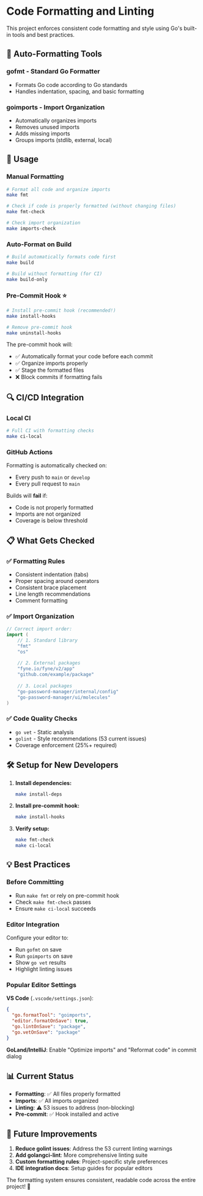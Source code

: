 # Code Formatting and Linting

This project enforces consistent code formatting and style using Go's built-in tools and best practices.

## 🎨 Auto-Formatting Tools

### **gofmt** - Standard Go Formatter
- Formats Go code according to Go standards
- Handles indentation, spacing, and basic formatting

### **goimports** - Import Organization
- Automatically organizes imports
- Removes unused imports
- Adds missing imports
- Groups imports (stdlib, external, local)

## 🚀 Usage

### **Manual Formatting**
```bash
# Format all code and organize imports
make fmt

# Check if code is properly formatted (without changing files)
make fmt-check

# Check import organization
make imports-check
```

### **Auto-Format on Build**
```bash
# Build automatically formats code first
make build

# Build without formatting (for CI)
make build-only
```

### **Pre-Commit Hook** ⭐
```bash
# Install pre-commit hook (recommended!)
make install-hooks

# Remove pre-commit hook
make uninstall-hooks
```

The pre-commit hook will:
- ✅ Automatically format your code before each commit
- ✅ Organize imports properly
- ✅ Stage the formatted files
- ❌ Block commits if formatting fails

## 🔍 CI/CD Integration

### **Local CI**
```bash
# Full CI with formatting checks
make ci-local
```

### **GitHub Actions**
Formatting is automatically checked on:
- Every push to `main` or `develop`
- Every pull request to `main`

Builds will **fail** if:
- Code is not properly formatted
- Imports are not organized
- Coverage is below threshold

## 📋 What Gets Checked

### ✅ **Formatting Rules**
- Consistent indentation (tabs)
- Proper spacing around operators
- Consistent brace placement
- Line length recommendations
- Comment formatting

### ✅ **Import Organization**
```go
// Correct import order:
import (
    // 1. Standard library
    "fmt"
    "os"
    
    // 2. External packages
    "fyne.io/fyne/v2/app"
    "github.com/example/package"
    
    // 3. Local packages
    "go-password-manager/internal/config"
    "go-password-manager/ui/molecules"
)
```

### ✅ **Code Quality Checks**
- `go vet` - Static analysis
- `golint` - Style recommendations (53 current issues)
- Coverage enforcement (25%+ required)

## 🛠️ Setup for New Developers

1. **Install dependencies:**
   ```bash
   make install-deps
   ```

2. **Install pre-commit hook:**
   ```bash
   make install-hooks
   ```

3. **Verify setup:**
   ```bash
   make fmt-check
   make ci-local
   ```

## 💡 Best Practices

### **Before Committing**
- Run `make fmt` or rely on pre-commit hook
- Check `make fmt-check` passes
- Ensure `make ci-local` succeeds

### **Editor Integration**
Configure your editor to:
- Run `gofmt` on save
- Run `goimports` on save
- Show `go vet` results
- Highlight linting issues

### **Popular Editor Settings**

**VS Code** (`.vscode/settings.json`):
```json
{
  "go.formatTool": "goimports",
  "editor.formatOnSave": true,
  "go.lintOnSave": "package",
  "go.vetOnSave": "package"
}
```

**GoLand/IntelliJ**: Enable "Optimize imports" and "Reformat code" in commit dialog

## 📊 Current Status

- **Formatting**: ✅ All files properly formatted
- **Imports**: ✅ All imports organized  
- **Linting**: ⚠️ 53 issues to address (non-blocking)
- **Pre-commit**: ✅ Hook installed and active

## 🎯 Future Improvements

1. **Reduce golint issues**: Address the 53 current linting warnings
2. **Add golangci-lint**: More comprehensive linting suite
3. **Custom formatting rules**: Project-specific style preferences
4. **IDE integration docs**: Setup guides for popular editors

The formatting system ensures consistent, readable code across the entire project! 🎉
